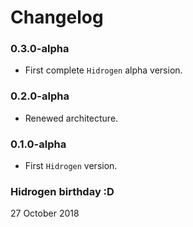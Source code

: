 # Changelog

### 0.3.0-alpha
- First complete `Hidrogen` alpha version.

### 0.2.0-alpha
- Renewed architecture.


### 0.1.0-alpha
- First `Hidrogen` version.

### Hidrogen birthday :D
27 October 2018
